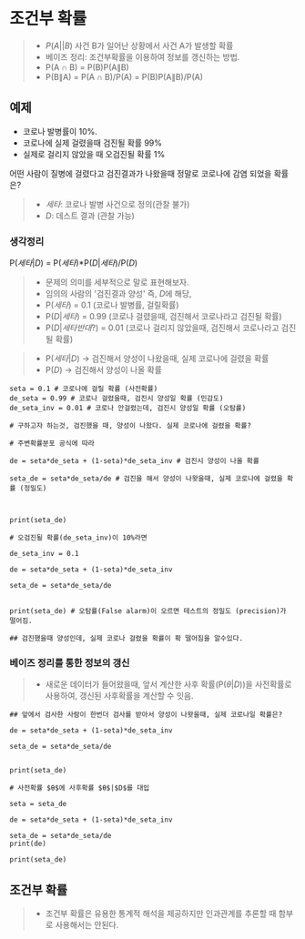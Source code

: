 # 조건부 확률


> - $P(A||B)$ 사건 B가 일어난 상황에서 사건 A가 발생할 확률
> - 베이즈 정리: 조건부확률을 이용하여 정보를 갱신하는 방법.
> - P(A ∩ B) = P(B)P(A∥B)
> - P(B∥A) = P(A ∩ B)/P(A) = P(B)P(A∥B)/P(A)

## 예제

 - 코로나 발병률이 10%.
 - 코로나에 실제 걸렸을때 검진될 확률 99%
 - 실제로 걸리지 않았을 때 오검진될 확률 1%


어떤 사람이 질병에 걸렸다고 검진결과가 나왔을때 정말로 코로나에 감염 되었을 확률은?

> - $세타$: 코로나 발병 사건으로 정의(관찰 불가)
> - $D$: 데스트 결과 (관찰 가능)

### 생각정리

P($세타$|$D$) = P($세타$)*P($D$|$세타$)/P($D$)

> - 문제의 의미를 세부적으로 말로 표현해보자.
> - 임의의 사람의 '검진결과 양성' 즉, $D$에 해당,
> - P($세타$) = 0.1 (코로나 발병률, 걸릴확률)
> - P($D$|$세타$) = 0.99 (코로나 걸렸을때, 검진해서 코로나라고 검진될 확률)
> - P($D$|$세타반대?$) = 0.01 (코로나 걸리지 않았을때, 검진해서 코로나라고 검진될 확률)

> - P($세타$|$D$) -> 검진해서 양성이 나왔을때, 실제 코로나에 걸렸을 확률
> - P($D$) -> 검진해서 양성이 나올 확률
```
seta = 0.1 # 코로나에 걸릴 확률 (사전확률)
de_seta = 0.99 # 코로나 걸렸을때, 검진시 양성일 확률 (민감도)
de_seta_inv = 0.01 # 코로나 안걸렸는데, 검진시 양성일 확률 (오탐률)

# 구하고자 하는것, 검진했을 때, 양성이 나왔다. 실제 코로나에 걸렸을 확률?

# 주변확률분포 공식에 따라

de = seta*de_seta + (1-seta)*de_seta_inv # 검진시 양성이 나올 확률

seta_de = seta*de_seta/de # 검진을 해서 양성이 나왓을때, 실제 코로나에 걸렸을 확률 (정밀도)



print(seta_de)
```


```
# 오검진될 확률(de_seta_inv)이 10%라면

de_seta_inv = 0.1

de = seta*de_seta + (1-seta)*de_seta_inv

seta_de = seta*de_seta/de


print(seta_de) # 오탐률(False alarm)이 오르면 테스트의 정밀도 (precision)가 떨어짐.

## 검진했을때 양성인데, 실제 코로나 걸렸을 확률이 확 떨어짐을 알수있다.
```
### 베이즈 정리를 통한 정보의 갱신

> - 새로운 데이터가 들어왔을때, 앞서 계산한 사후 확률(P($θ$|$D$))을 사전확률로 사용하여, 갱신된 사후확률을 계산할 수 잇음.

```
## 앞에서 검사한 사람이 한번더 검사를 받아서 양성이 나왓을때, 실제 코로나일 확률은?

de = seta*de_seta + (1-seta)*de_seta_inv 

seta_de = seta*de_seta/de 


print(seta_de)
```
```
# 사전확률 $θ$에 사후확률 $θ$|$D$를 대입

seta = seta_de

de = seta*de_seta + (1-seta)*de_seta_inv 

seta_de = seta*de_seta/de 
print(de)

print(seta_de)
```
## 조건부 확률
> - 조건부 확률은 유용한 통계적 해석을 제공하지만 인과관계를 추론할 때 함부로 사용해서는 안된다.


